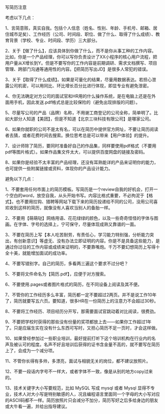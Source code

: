 写简历注意

[参考链接]: https://note.youdao.com/ynoteshare1/index.html?id=a097d9dedfc367e44e8a5840bc250a96&amp;type=note#/事项

考虑以下几点：

1、言简意赅，真实自我。包括个人信息（姓名、性别、年龄、手机号、邮箱、居住城市足矣）、工作经历（公司、时间段、职位、做了什么、取得了什么成绩）、教育背景（学校、专业、时间段、学历）三大部分。

2、关于【做了什么】，应该具体到你做了什么，而不是你从事工种的工作内容。比如，你是一个产品经理，你可以写你负责设计了XX小程序的核心用户流程，把用户量从X增长到Y。但是不要写你的工作内容是前期调研、需求文档撰写、项目管理、跨部门沟通等通用性的内容。【把简历写出JD】是很多人常犯的错误。

3、关于【取得了什么成绩】。如果是可量化的结果，尽量用数据表达。若担心泄露公司机密，可以用同比、环比增长百分比进行体现，即显专业有避免泄密。

4、你无法确定对方公司的面试官和HR用的什么操作系统，是在电脑上还是在外面用手机，因此发送.pdf格式总是比较保险的（避免出现排版的问题）。

5、尽量写公司的产品（品牌）名称，不用谢工商登记的公司全称，简单明了。比如大部分人知道【美团】，但是不知道【北京三块科技有限公司】是哪家公司。

6、如果你就职的公司不是太有名，可以在简历中提供官方网址，不要让简历阅读者去猜，或者花费时间去搜索。换位思考总是可以带来【用户体验】的提升。

7、设计师除了简历，要同时准备好自己的作品集，同样要使用pdf格式（不要用pdf等图片格式）。如果作品集文件太大，可以提供百度网盘的链接及密码。

8、如果你是经验不太丰富的产品经理，还没有耳熟能详的产品来证明你的能力，也可提供一些附属链接或资料，体现你的产品设计能力。



避免以下几点：

1、不要套用任何市面上的简历模板。写简历是一个review自我的好机会，打开一个空白的word，放空自我，从头开始书写。内容比格式重要，不必拘泥于【格式】。也不要用拉钩、猎聘等网站下载下来的简历投递给不同的公司，没用公司喜欢收到这样的简历，就像没有人喜欢当别人的备胎一样。

2、不要用【萌萌哒】网络用语、花花绿绿的颜色，以及一些奇奇怪怪的字体与图画。在字体、字号的选择上，宁可保守，尽量体现成熟又靠谱的一面。

3、不要在简历上写【本人吃苦耐劳，有责任心，学习能力特别强，分析能力突出，有创新意识】等虚无、没有办法立即证明的内容。你是不是具备这些能力，是通过你过往的工作内容或成绩来证明的，不要靠嘴炮。千万不要幻想简历上写得十全十美，就能增加面试的成功率。

4、不要写错别字。自己的简历，多看两三遍这个要求不过分吧？

5、不要将文件命名为【简历.pdf】，应便于对方搜索。

6、不要使用.pages或者图片格式的简历，在不同设备上阅读及其不便。

7、不管你的工作经历多么丰富，简历都一定不要超过2两页。并不是说工作10年了，简历就要写五六页。要知道，很多HR在一份简历上的注意力不会超过30秒。

8、不要将工作经历、项目经历分开写，那需要面试官跳动着对比阅读，很费劲。

9、不要把学校时获得的那些没有份量的奖项都放上去——如果你工作超过1年了。只是应届生实在没有什么东西可写时，又担心简历不足一页时，才会这样做。

10、如果曾经参加过一些职业培训，最好提前打听下这个培训机构在行业内的名声及被认可的程度。名声不好且培训后获得的证书含金量不高的，就不要写在简历上了，会成为一个减分项。

11、不管你长得有多帅，多漂亮，面试与相貌无关的岗位，都不建议放照片。

12、不要一段话内字号不一样大，或者字体不一致，像是从别的地方copy过来的。

13、技术关键字大小写要规范，比如 MySQL 写成 mysql 或者 Mysql 显得不专业，技术人对大小写是特别敏感的人，况且编程语言里面同一个字母的大小写对应的ASCII码都不一样。简历放照片只会减分不加分，简历写好之后多给身边的朋友或大牛看一遍，并给出指导建议。